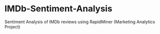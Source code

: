 # IMDb-Sentiment-Analysis
Sentiment Analysis of IMDb reviews using RapidMiner (Marketing Analytics Project)

